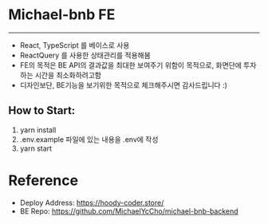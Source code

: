 # Michael-bnb FE

--- 
- React, TypeScript 를 베이스로 사용
- ReactQuery 를 사용한 상태관리를 적용해봄
- FE의 목적은 BE API의 결과값을 최대한 보여주기 위함이 목적으로, 화면단에 투자하는 시간을 최소화하려고함
- 디자인보단, BE기능을 보기위한 목적으로 체크해주시면 감사드립니다 :)



## How to Start:
1. yarn install
2. .env.example 파일에 있는 내용을 .env에 작성
3. yarn start



# Reference
- Deploy Address: https://hoody-coder.store/
- BE Repo: https://github.com/MichaelYcCho/michael-bnb-backend